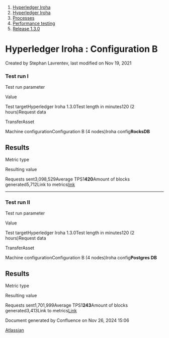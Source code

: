 1. [Hyperledger Iroha](index.html)
2. [Hyperledger Iroha](Hyperledger-Iroha_20873224.html)
3. [Processes](Processes_21015937.html)
4. [Performance testing](Performance-testing_21017421.html)
5. [Release 1.3.0](Release-1.3.0_21017946.html)

# Hyperledger Iroha : Configuration B

Created by Stephan Lavrentev, last modified on Nov 19, 2021

### Test run I

Test run parameter

Value

Test targetHyperledger Iroha 1.3.0Test length in minutes120 (2 hours)Request data

TransferAsset

Machine configurationConfiguration B (4 nodes)Iroha config**RocksDB**

## Results

Metric type

Resulting value

Requests sent3,098,529Average TPS1**420**Amount of blocks generated5,712Link to metrics[link](https://snapshot.raintank.io/dashboard/snapshot/vSui0u5NGiyXJGfYKWLpL3iUnXtCnNQc)

* * *

### Test run II

Test run parameter

Value

Test targetHyperledger Iroha 1.3.0Test length in minutes120 (2 hours)Request data

TransferAsset

Machine configurationConfiguration B (4 nodes)Iroha config**Postgres DB**

## Results

Metric type

Resulting value

Requests sent1,701,999Average TPS1**243**Amount of blocks generated3,413Link to metrics[Link](https://snapshot.raintank.io/dashboard/snapshot/uPFohqT39UpBS7fekALcP2MK4Mdgidax)

Document generated by Confluence on Nov 26, 2024 15:06

[Atlassian](http://www.atlassian.com/)
